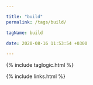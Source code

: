 ```yaml
---

title: "build"
permalink: /tags/build/

tagName: build

date: 2020-08-16 11:53:54 +0300

---
```


{% include taglogic.html %}

{% include links.html %}
